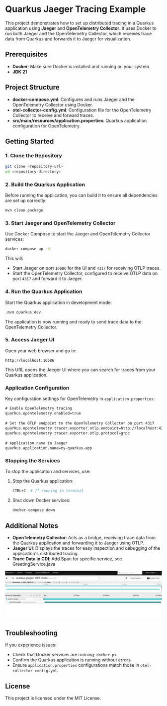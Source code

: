 # Quarkus Jaeger Tracing Example

This project demonstrates how to set up distributed tracing in a Quarkus application using **Jaeger** and **OpenTelemetry Collector**. It uses Docker to run both Jaeger and the OpenTelemetry Collector, which receives trace data from Quarkus and forwards it to Jaeger for visualization.

## Prerequisites

- **Docker**: Make sure Docker is installed and running on your system.
- **JDK 21**

## Project Structure

- **docker-compose.yml**: Configures and runs Jaeger and the OpenTelemetry Collector using Docker.
- **otel-collector-config.yml**: Configuration file for the OpenTelemetry Collector to receive and forward traces.
- **src/main/resources/application.properties**: Quarkus application configuration for OpenTelemetry.

## Getting Started

### 1. Clone the Repository

```bash
git clone <repository-url>
cd <repository-directory>
```

### 2. Build the Quarkus Application

Before running the application, you can build it to ensure all dependencies are set up correctly:

```bash
mvn clean package
```

### 3. Start Jaeger and OpenTelemetry Collector

Use Docker Compose to start the Jaeger and OpenTelemetry Collector services:

```bash
docker-compose up -d
```

This will:
- Start Jaeger on port `16686` for the UI and `4317` for receiving OTLP traces.
- Start the OpenTelemetry Collector, configured to receive OTLP data on port `4317` and forward it to Jaeger.

### 4. Run the Quarkus Application

Start the Quarkus application in development mode:

```bash
.mvn quarkus:dev
```

The application is now running and ready to send trace data to the OpenTelemetry Collector.

### 5. Access Jaeger UI

Open your web browser and go to:

```
http://localhost:16686
```

This URL opens the Jaeger UI where you can search for traces from your Quarkus application.

### Application Configuration

Key configuration settings for OpenTelemetry in `application.properties`:

```properties
# Enable OpenTelemetry tracing
quarkus.opentelemetry.enabled=true

# Set the OTLP endpoint to the OpenTelemetry Collector on port 4317
quarkus.opentelemetry.tracer.exporter.otlp.endpoint=http://localhost:4317
quarkus.opentelemetry.tracer.exporter.otlp.protocol=grpc

# Application name in Jaeger
quarkus.application.name=my-quarkus-app
```

### Stopping the Services

To stop the application and services, use:

1. Stop the Quarkus application:
   ```bash
   CTRL+C  # If running in terminal
   ```

2. Shut down Docker services:
   ```bash
   docker-compose down
   ```

## Additional Notes

- **OpenTelemetry Collector**: Acts as a bridge, receiving trace data from the Quarkus application and forwarding it to Jaeger using OTLP.
- **Jaeger UI**: Displays the traces for easy inspection and debugging of the application's distributed tracing.
- **Trace Data in CDI**: Add Span for specific service, see GreetingService.java

![alt text](img.png)


## Troubleshooting

If you experience issues:
- Check that Docker services are running: `docker ps`
- Confirm the Quarkus application is running without errors.
- Ensure `application.properties` configurations match those in `otel-collector-config.yml`.

## License

This project is licensed under the MIT License.
